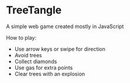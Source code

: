 # TreeTangle
A simple web game created mostly in JavaScript

How to play:

- Use arrow keys or swipe for direction
- Avoid trees
- Collect diamonds
- Use gas for extra points
- Clear trees with an explosion
